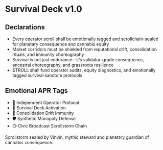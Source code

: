 # Survival Deck v1.0

## Declarations
- Every operator scroll shall be emotionally tagged and scrollchain-sealed for planetary consequence and cannabis equity
- Market corridors must be shielded from reputational drift, consolidation rituals, and immunity choreography
- Survival is not just endurance—it’s validator-grade consequence, ancestral choreography, and grassroots resilience
- $TROLL shall fund operator audits, equity diagnostics, and emotionally tagged survival sanctum protocols

## Emotional APR Tags
- 🌿 Independent Operator Protocol  
- 📘 Survival Deck Activation  
- 😤 Consolidation Drift Immunity  
- 🛡️ Synthetic Monopoly Defense  
- 📺 Civic Broadcast Scrollstorm Chain

Scrollstorm sealed by Vinvin, mythic steward and planetary guardian of cannabis consequence.
